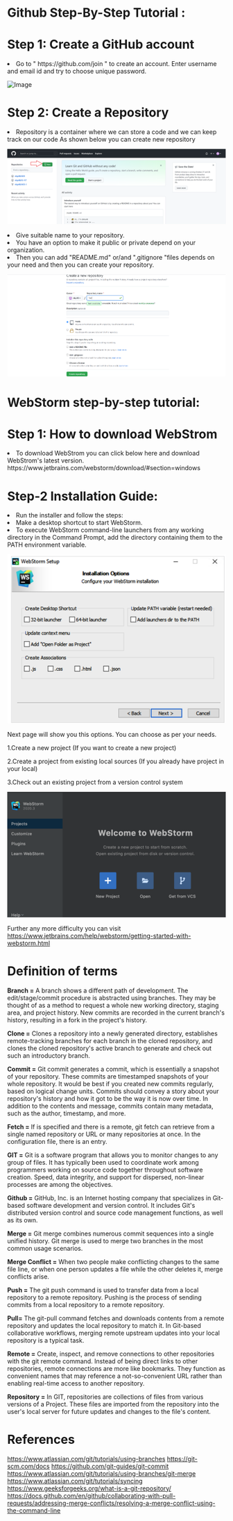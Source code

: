 # Github Step-By-Step Tutorial :

# Step 1: Create a GitHub account
 
<li>Go to  " https://github.com/join " to create an account. Enter username and email id and try to choose unique password.</li>


![Image](https://user-images.githubusercontent.com/91209217/134709240-cff6adab-b938-45dc-aaad-eacad88f4d20.png)

# Step 2: Create a Repository 

<li>Repository is a container where we can store a code and we can keep track on our code As shown below you can create new repository</li>


![image](repo.png)

<li>Give suitable name to your repository.</li>

<li>You have an option to make it public or private depend on your organization.</li>

<li>Then you can add "README.md" or/and ".gitignore "files depends on your need and then you can create your repository.</li>



![image](repo2.png)

# WebStorm step-by-step tutorial:
# Step 1: How to download WebStrom 
<li>To download WebStrom you can click below here and download WebStrom's latest version.</li>
https://www.jetbrains.com/webstorm/download/#section=windows

# Step-2 Installation Guide:
<li>Run the installer and follow the steps:</li>
<li>Make a desktop shortcut to start WebStorm.</li>
<li>To execute WebStorm command-line launchers from any working directory in the Command Prompt, 
add the directory containing them to the PATH environment variable.</li>


![image](Web1.PNG)

Next page will show you this options. You can choose as per your needs.

1.Create a new project (If you want to create a new project)

2.Create a project from existing local sources (If you already have project in your local)

3.Check out an existing project from a version control system

![image](Web2.PNG)

Further any more difficulty you can visit
https://www.jetbrains.com/help/webstorm/getting-started-with-webstorm.html


# Definition of terms

**Branch =**
A branch shows a different path of development. The edit/stage/commit procedure is abstracted using branches. They may be thought of as a method to request a whole new working directory, staging area, and project history. 
New commits are recorded in the current branch's history, resulting in a fork in the project's history.

**Clone =**
Clones a repository into a newly generated directory, establishes remote-tracking branches for each branch in the cloned repository, 
and clones the cloned repository's active branch to generate and check out such an introductory branch.

**Commit =**
Git commit generates a commit, which is essentially a snapshot of your repository. These commits are timestamped snapshots of your whole repository. It would be best if you created new commits regularly, based on logical change units. Commits should convey a story about your repository's history and how it got to be the way it is now over time. 
In addition to the contents and message, commits contain many metadata, such as the author, timestamp, and more.

**Fetch =**
If <group> is specified and there is a remote, git fetch can retrieve from a single named repository or URL or many repositories at once. 
In the configuration file, there is an <groups> entry.

**GIT =**
Git is a software program that allows you to monitor changes to any group of files. It has typically been used to coordinate work among programmers working on source code together throughout software creation. 
Speed, data integrity, and support for dispersed, non-linear processes are among the objectives.

**Github =**
GitHub, Inc. is an Internet hosting company that specializes in Git-based software development and version control. 
It includes Git's distributed version control and source code management functions, as well as its own.

**Merge =**
Git merge combines numerous commit sequences into a single unified history. Git merge is used to merge two branches in the most common usage scenarios.

**Merge Conflict =**
When two people make conflicting changes to the same file line, or when one person updates a file while the other deletes it, merge conflicts arise.

**Push =**
The git push command is used to transfer data from a local repository to a remote repository. Pushing is the process of sending commits from a local repository to a remote repository.

**Pull=**
The git-pull command fetches and downloads contents from a remote repository and updates the local repository to match it.
In Git-based collaborative workflows, merging remote upstream updates into your local repository is a typical task.

**Remote =**
Create, inspect, and remove connections to other repositories with the git remote command. Instead of being direct links to other repositories, remote connections are more like bookmarks. 
They function as convenient names that may reference a not-so-convenient URL rather than enabling real-time access to another repository.

**Repository =**
In GIT, repositories are collections of files from various versions of a Project. 
These files are imported from the repository into the user's local server for future updates and changes to the file's content.
 
 
# References
 
https://www.atlassian.com/git/tutorials/using-branches
https://git-scm.com/docs
https://github.com/git-guides/git-commit
https://www.atlassian.com/git/tutorials/using-branches/git-merge
https://www.atlassian.com/git/tutorials/syncing
https://www.geeksforgeeks.org/what-is-a-git-repository/
https://docs.github.com/en/github/collaborating-with-pull-requests/addressing-merge-conflicts/resolving-a-merge-conflict-using-the-command-line
 
